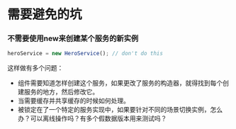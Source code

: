 # 需要避免的坑

### 不需要使用new来创建某个服务的新实例
```js
heroService = new HeroService(); // don't do this
```
这样做有多个问题：

- 组件需要知道怎样创建这个服务，如果更改了服务的构造器，就得找到每个创建服务的地方，然后修改它。
- 当需要缓存并共享缓存的时候如何处理。
- 被锁定在了一个特定的服务实现中，如果要针对不同的场景切换实例，怎么办？可以离线操作吗？有多个假数据版本用来测试吗？
